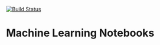 [![Build Status](https://travis-ci.org/Alexander-Barth/MachineLearningNotebooks.svg?branch=master)](https://travis-ci.org/Alexander-Barth/MachineLearningNotebooks)

# Machine Learning Notebooks
